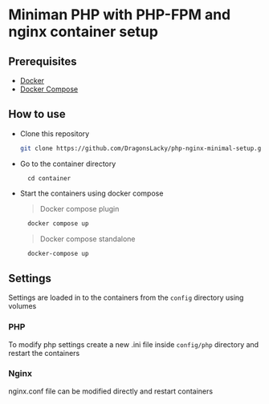 # Miniman PHP with PHP-FPM and nginx container setup

## Prerequisites
- [Docker](https://docs.docker.com/get-docker/)
- [Docker Compose](https://docs.docker.com/compose/install/)

## How to use

- Clone this repository

  ```sh
  git clone https://github.com/DragonsLacky/php-nginx-minimal-setup.git PROJECT_NAME
  ```

- Go to the container directory

  ```
    cd container
  ```
- Start the containers using docker compose

  > Docker compose plugin

  ```sh
    docker compose up 
  ```

  > Docker compose standalone

  ```sh
    docker-compose up 
  ```

## Settings

Settings are loaded in to the containers from the `config` directory using volumes

### PHP

To modify php settings create a new .ini file inside `config/php` directory and restart the containers

### Nginx

nginx.conf file can be modified directly and restart containers
